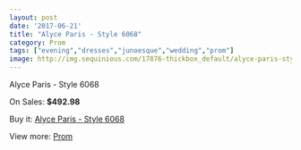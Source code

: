 ```yaml
---
layout: post
date: '2017-06-21'
title: "Alyce Paris - Style 6068"
category: Prom
tags: ["evening","dresses","junoesque","wedding","prom"]
image: http://img.sequinious.com/17876-thickbox_default/alyce-paris-style-6068.jpg
---
```

Alyce Paris - Style 6068

On Sales: **$492.98**
<a href="https://www.sequinious.com/prom/8394-alyce-paris-style-6068.html"><amp-img layout="responsive" width="600" height="600" src="//img.sequinious.com/17876-thickbox_default/alyce-paris-style-6068.jpg" alt="Alyce Paris - Style 6068 0" /></a>
<a href="https://www.sequinious.com/prom/8394-alyce-paris-style-6068.html"><amp-img layout="responsive" width="600" height="600" src="//img.sequinious.com/17878-thickbox_default/alyce-paris-style-6068.jpg" alt="Alyce Paris - Style 6068 1" /></a>
<a href="https://www.sequinious.com/prom/8394-alyce-paris-style-6068.html"><amp-img layout="responsive" width="600" height="600" src="//img.sequinious.com/17877-thickbox_default/alyce-paris-style-6068.jpg" alt="Alyce Paris - Style 6068 2" /></a>

Buy it: [Alyce Paris - Style 6068](https://www.sequinious.com/prom/8394-alyce-paris-style-6068.html "Alyce Paris - Style 6068")

View more: [Prom](https://www.sequinious.com/7-prom "Prom")
